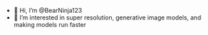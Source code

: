 - 👋 Hi, I’m @BearNinja123
- 👀 I’m interested in super resolution, generative image models, and making models run faster

<!---
BearNinja123/BearNinja123 is a ✨ special ✨ repository because its `README.md` (this file) appears on your GitHub profile.
You can click the Preview link to take a look at your changes.
--->
